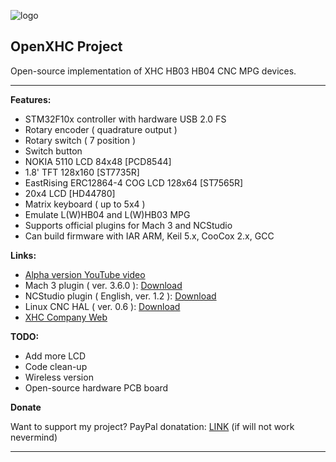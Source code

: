 ![logo][1]

OpenXHC Project
---------------

Open-source implementation of XHC HB03 HB04 CNC MPG devices.


----------


**Features:**

 - STM32F10x controller with hardware USB 2.0 FS
 - Rotary encoder ( quadrature output )
 - Rotary switch ( 7 position )
 - Switch button
 - NOKIA 5110 LCD 84x48 [PCD8544]
 - 1.8' TFT 128x160 [ST7735R]
 - EastRising ERC12864-4 COG LCD 128x64 [ST7565R]
 - 20x4 LCD [HD44780]
 - Matrix keyboard ( up to 5x4 )
 - Emulate L(W)HB04 and L(W)HB03 MPG
 - Supports official plugins for Mach 3 and NCStudio
 - Can build firmware with IAR ARM, Keil 5.x, CooCox 2.x, GCC

**Links:**

 - [Alpha version YouTube video][2]
 - Mach 3 plugin ( ver. 3.6.0 ): [Download][3]
 - NCStudio plugin ( English, ver. 1.2 ): [Download][4] 
 - Linux CNC HAL ( ver. 0.6 ): [Download][7]
 - [XHC Company Web][5]

**TODO:**

 - Add more LCD
 - Code clean-up
 - Wireless version
 - Open-source hardware PCB board
 
**Donate**

Want to support my project? PayPal donatation: [LINK][6] (if will not work nevermind)

----------


  [1]: https://bitbucket.org/moonglow/openxhc/raw/25a791f57264fd141af4ea4078b66fbb008cd263/open_xhc_logo_128x56.png
  [2]: http://youtu.be/CrtD9Fmc2Ks
  [3]: http://www.cdxhctech.com/html/Driver/view_119.html
  [4]: http://www.cdxhctech.com/html/edownloads/view_94.html
  [5]: www.cdxhctech.com
  [6]: https://www.paypal.com/cgi-bin/webscr?cmd=_donations&business=fxdteam%40gmail%2ecom&lc=RU&item_name=Support%20for%20OpenXHC%20project&item_number=fxdteam%40gmail%2ecom&currency_code=USD&bn=PP%2dDonationsBF%3abtn_donateCC_LG%2egif%3aNonHosted
  [7]: http://wiki.linuxcnc.org/cgi-bin/wiki.pl?Using_A_XHC-HB04_Wireless_MPG_Pendant